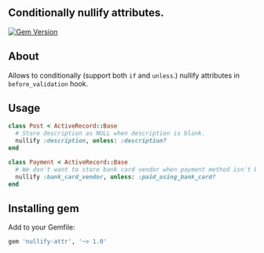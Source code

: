 ## Conditionally nullify attributes.

[![Gem Version](https://badge.fury.io/rb/nullify-attr.svg)](https://badge.fury.io/rb/nullify-attr)

## About
Allows to conditionally (support both `if` and `unless`.) nullify attributes in `before_validation` hook.

## Usage
```ruby
class Post < ActiveRecord::Base
  # Store description as NULL when description is blank.
  nullify :description, unless: :description?
end

class Payment < ActiveRecord::Base
  # We don't want to store bank card vendor when payment method isn't bank card.
  nullify :bank_card_vendor, unless: :paid_using_bank_card?
end
```

## Installing gem
Add to your Gemfile:
```ruby
gem 'nullify-attr', '~> 1.0'
```
